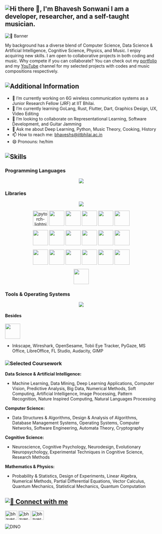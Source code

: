 ## ![Hi there 👋, I'm Bhavesh Sonwani I am a developer, researcher, and a self-taught musician.](https://readme-typing-svg.demolab.com?font=Fira+Code&duration=1000&pause=1000&width=435&lines=Hi+there+%F0%9F%91%8B%2C+I'm+Bhavesh+Sonwani;I+am+a+developer%2C+researcher%2C+and;a+self-taught+musician.)


![🔗 Banner](https://github.com/s10bhavesh/s10bhavesh.github.io/blob/3d2f62428555bb52a1ecbca1b831992e647ae977/images/bhavesh-banner-w-pic.png)


My background has a diverse blend of Computer Science, Data Science & Artificial Intelligence, Cognitive Science, Physics, and Music. I enjoy acquiring new skills. I am open to collaborative projects in both coding and music. Why compete if you can collaborate? You can check out my [portfolio](https://s10bhavesh.github.io "portfolio") and my [YouTube](https://www.youtube.com/@TheSonicBlues999 "youtube-channel") channel for my selected projects with codes and music compositions respectively.


## ![Additional Information](https://readme-typing-svg.demolab.com?font=Fira+Code&duration=2000&pause=1000&width=435&lines=Additional+Information)

- 🔭 I’m currently working on 6G wireless communication systems as a Junior Research Fellow (JRF) at IIT Bhilai. 
- 🌱 I’m currently learning GoLang, Rust, Flutter, Dart, Graphics Design, UX, Video Editing 
- 👯 I’m looking to collaborate on Representational Learning, Software Development, and Guitar Jamming 
- 💬 Ask me about Deep Learning, Python, Music Theory, Cooking, History 
- 📫 How to reach me: bhaveshs@iitbhilai.ac.in 
- 😄 Pronouns: he/him 


## ![Skills](https://readme-typing-svg.demolab.com?font=Fira+Code&duration=2000&pause=1000&width=435&lines=Skills)

### **Programming Languages**
<p align="center">
  <a href="https://skillicons.dev">
    <img src="https://skillicons.dev/icons?i=py,matlab,c,cpp,r,octave,fortran,bash,powershell,mysql,flutter,js,html,css,latex&perline=7" />
  </a>
</p>


### **Libraries**
<p align="center">
  <a href="https://skillicons.dev">
    <img src="https://skillicons.dev/icons?i=pytorch,tensorflow,flask,fastapi,sqlite,qt&perline=7" />
  </a>
</p>
<p align="center">
<a href="#" target="blank"><img align="center" src="https://github.com/s10bhavesh/s10bhavesh.github.io/blob/7c79113742f9bddce2eca0cf247fa921c683cacf/icons/pl.png" alt="pytorch-lightning" height="50" width="50" /></a>
<a href="#" target="blank"><img align="center" src="https://github.com/s10bhavesh/s10bhavesh.github.io/blob/7c79113742f9bddce2eca0cf247fa921c683cacf/icons/pyg.png" alt="" height="50" width="50" /></a>
<a href="#" target="blank"><img align="center" src="https://github.com/s10bhavesh/s10bhavesh.github.io/blob/7c79113742f9bddce2eca0cf247fa921c683cacf/icons/opencv.png" alt="" height="50" width="50" /></a>
<a href="#" target="blank"><img align="center" src="https://github.com/s10bhavesh/s10bhavesh.github.io/blob/7c79113742f9bddce2eca0cf247fa921c683cacf/icons/np2.png" alt="" height="50" width="50" /></a>
<a href="#" target="blank"><img align="center" src="https://github.com/s10bhavesh/s10bhavesh.github.io/blob/7c79113742f9bddce2eca0cf247fa921c683cacf/icons/keras.png" alt="" height="50" width="50" /></a>
<a href="#" target="blank"><img align="center" src="https://github.com/s10bhavesh/s10bhavesh.github.io/blob/7c79113742f9bddce2eca0cf247fa921c683cacf/icons/dlib.png" alt="" height="50" width="50" /></a>


<p align="center">
<a href="#" target="blank"><img align="center" src="https://github.com/s10bhavesh/s10bhavesh.github.io/blob/7c79113742f9bddce2eca0cf247fa921c683cacf/icons/sklearn.png" alt="" height="50" width="50" /></a>
<a href="#" target="blank"><img align="center" src="https://github.com/s10bhavesh/s10bhavesh.github.io/blob/2b37e9fbd03a1d68e1e3713cea2874a211f26ecf/icons/matplotlib2.png" alt="" height="50" width="50" /></a>
<a href="#" target="blank"><img align="center" src="https://github.com/s10bhavesh/s10bhavesh.github.io/blob/7c79113742f9bddce2eca0cf247fa921c683cacf/icons/seaborn.svg" alt="" height="50" width="50" /></a>
<a href="#" target="blank"><img align="center" src="https://github.com/s10bhavesh/s10bhavesh.github.io/blob/7c79113742f9bddce2eca0cf247fa921c683cacf/icons/pandas.png" alt="" height="50" width="50" /></a>
<a href="#" target="blank"><img align="center" src="https://github.com/s10bhavesh/s10bhavesh.github.io/blob/7c79113742f9bddce2eca0cf247fa921c683cacf/icons/dlib.png" alt="" height="50" width="50" /></a>
<a href="#" target="blank"><img align="center" src="https://github.com/s10bhavesh/s10bhavesh.github.io/blob/7c79113742f9bddce2eca0cf247fa921c683cacf/icons/json.png" alt="" height="50" width="50" /></a>


<p align="center">
<a href="#" target="blank"><img align="center" src="https://github.com/s10bhavesh/s10bhavesh.github.io/blob/7c79113742f9bddce2eca0cf247fa921c683cacf/icons/py_requests.png" alt="" height="50" width="50" /></a>
<a href="#" target="blank"><img align="center" src="https://github.com/s10bhavesh/s10bhavesh.github.io/blob/7c79113742f9bddce2eca0cf247fa921c683cacf/icons/sympy.png" alt="" height="50" width="50" /></a>
<a href="#" target="blank"><img align="center" src="https://github.com/s10bhavesh/s10bhavesh.github.io/blob/7c79113742f9bddce2eca0cf247fa921c683cacf/icons/scipy.png" alt="" height="50" width="50" /></a>
<a href="#" target="blank"><img align="center" src="https://github.com/s10bhavesh/s10bhavesh.github.io/blob/7c79113742f9bddce2eca0cf247fa921c683cacf/icons/scapy.png" alt="" height="50" width="50" /></a>
<a href="#" target="blank"><img align="center" src="https://github.com/s10bhavesh/s10bhavesh.github.io/blob/7c79113742f9bddce2eca0cf247fa921c683cacf/icons/pysimplegui.png" alt="" height="50" width="50" /></a>
<a href="#" target="blank"><img align="center" src="https://github.com/s10bhavesh/s10bhavesh.github.io/blob/7c79113742f9bddce2eca0cf247fa921c683cacf/icons/apache_spark.png" alt="" height="50" width="50" /></a>

<p align="center">
<a href="#" target="blank"><img align="center" src="https://github.com/s10bhavesh/s10bhavesh.github.io/blob/7c79113742f9bddce2eca0cf247fa921c683cacf/icons/hadoop.png" alt="" height="50" width="50" /></a>

<!--
<a href="#" target="blank"><img align="center" src="https://github.com/s10bhavesh/s10bhavesh.github.io/blob/7c79113742f9bddce2eca0cf247fa921c683cacf/icons/flask.png" alt="" height="40" width="40" /></a>

<a href="#" target="blank"><img align="center" src="https://github.com/s10bhavesh/s10bhavesh.github.io/blob/7c79113742f9bddce2eca0cf247fa921c683cacf/icons/tf.png" alt="" height="40" width="40" /></a>  

- PyTorch Lightning, PyTorch Geometric, Keras, OpenCV, DLib, Requests, Sockets, JSON, Scapy, Scikit-learn, Pandas, OS, Matplotlib, Numpy, PyQt5, PySimpleGUI, Scipy, SymPy, Seaborn, PyPhysim, Apache Spark MLlib, Hadoop
-->


### **Tools & Operating Systems**
<p align="center">
  <a href="https://skillicons.dev">
    <img src="https://skillicons.dev/icons?i=vscode,vim,docker,github,git,githubactions,linux,nginx,cmake,stackoverflow,svg,blender,raspberrypi&perline=7" />
  </a>
</p>

#### Besides
<a href="#" target="blank"><img align="center" src="" alt="" height="50" width="50" /></a>
- Inkscape, Wireshark, OpenSesame, Tobii Eye Tracker, PyGaze, MS Office, LibreOffice, FL Studio, Audacity, GIMP

### ![Selected Coursework](https://readme-typing-svg.demolab.com?font=Fira+Code&duration=2000&pause=1000&width=435&lines=Selected+Coursework)

**Data Science & Artificial Intelligence:** 

- Machine Learning, Data Mining, Deep Learning Applications, Computer Vision, Predictive Analysis, Big Data, Numerical Methods, Soft Computing, Artificial Intelligence, Image Processing, Pattern Recognition, Nature Inspired Computing, Natural Languages Processing

**Computer Science:** 

- Data Structures & Algorithms, Design & Analysis of Algorithms, Database Management Systems, Operating Systems, Computer Networks, Software Engineering, Automata Theory, Cryptography

**Cognitive Science:** 

- Neuroscience, Cognitive Psychology, Neurodesign, Evolutionary Neuropsychology, Experimental Techniques in Cognitive Science, Research Methods

**Mathematics & Physics:** 

- Probability & Statistics, Design of Experiments, Linear Algebra, Numerical Methods, Partial Differential Equations, Vector Calculus, Quantum Mechanics, Statistical Mechanics, Quantum Computation


## [![🔗 Connect with me](https://readme-typing-svg.demolab.com?font=Fira+Code&pause=1000&width=435&lines=Connect+with+me)](https://git.io/typing-svg)
<p align="left">
<a href="https://www.linkedin.com/in/bhavesh-sonwani-85415015/" target="blank"><img align="center" src="https://github.com/s10bhavesh/s10bhavesh.github.io/blob/8585ddae42f1e266ab02786f3feb2aa424fde6a4/icons/linkedin.png" alt="bhavesh-linkedin" height="30" width="40" /></a>
<a href="https://s10bhavesh.github.io/" target="blank"><img align="center" src="https://github.com/s10bhavesh/s10bhavesh.github.io/blob/8585ddae42f1e266ab02786f3feb2aa424fde6a4/icons/portfolio.png" alt="bhavesh-portfolio" height="30" width="40" /></a>
<a href="https://www.youtube.com/@TheSonicBlues999" target="blank"><img align="center" src="https://github.com/s10bhavesh/s10bhavesh.github.io/blob/8585ddae42f1e266ab02786f3feb2aa424fde6a4/icons/yt-full.png" alt="bhavesh-youtube" height="30" width="40" /></a>



<!-- 
[<img src='https://cdn.jsdelivr.net/npm/simple-icons@3.0.1/icons/github.svg' alt='github' height='40'>](https://github.com/https://github.com/s10bhavesh)  [<img src='https://cdn.jsdelivr.net/npm/simple-icons@3.0.1/icons/linkedin.svg' alt='linkedin' height='40'>](https://www.linkedin.com/in/https://www.linkedin.com/in/bhavesh-sonwani-85415015//)  [<img src='https://cdn.jsdelivr.net/npm/simple-icons@3.0.1/icons/youtube.svg' alt='YouTube' height='40'>](https://www.youtube.com/channel/https://www.youtube.com/@TheSonicBlues999)  [<img src='https://cdn.jsdelivr.net/npm/simple-icons@3.0.1/icons/icloud.svg' alt='website' height='40'>](https://s10bhavesh.github.io)  
-->

![DINO](https://github.com/s10bhavesh/s10bhavesh.github.io/blob/c9bf6fdd05563eda28ecc311bd10c517145339ac/images/dino.gif )

